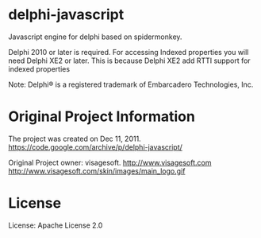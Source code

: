 # delphi-javascript
Javascript engine for delphi based on spidermonkey.

Delphi 2010 or later is required.
For accessing Indexed properties you will need Delphi XE2 or later. This is because Delphi XE2 add RTTI support for indexed properties

Note: Delphi® is a registered trademark of Embarcadero Technologies, Inc.

# Original Project Information
The project was created on Dec 11, 2011.
https://code.google.com/archive/p/delphi-javascript/

Original Project owner: visagesoft.
http://www.visagesoft.com
http://www.visagesoft.com/skin/images/main_logo.gif

# License
License: Apache License 2.0
